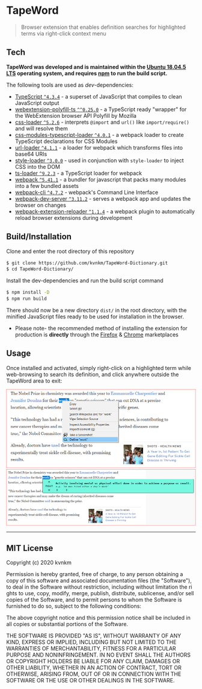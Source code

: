 # TapeWord

> Browser extension that enables definition searches for highlighted terms via right-click context menu

## Tech

**TapeWord was developed and is maintained within the [Ubuntu 18.04.5 LTS](https://releases.ubuntu.com/18.04/) operating system, and requires [npm](https://github.com/npm/cli) to run the build script.**

The following tools are used as _dev_-dependencies:

- [TypeScript `^4.3.4`](https://github.com/microsoft/TypeScript) - a superset of JavaScript that compiles to clean JavaScript output
- [webextension-polyfill-ts `^^0.25.0`](https://github.com/Lusito/webextension-polyfill-ts) - a TypeScript ready "wrapper" for the WebExtension browser API Polyfill by Mozilla
- [css-loader `^5.2.6`](https://github.com/webpack-contrib/css-loader) - interprets `@import` and `url()` like `import/require()` and will resolve them
- [css-modules-typescript-loader `^4.0.1`](https://github.com/seek-oss/css-modules-typescript-loader) - a webpack loader to create TypeScript declarations for CSS Modules
- [url-loader `^4.1.1`](https://github.com/webpack-contrib/url-loader) - a loader for webpack which transforms files into base64 URIs
- [style-loader `^3.0.0`](https://github.com/webpack-contrib/style-loader) - used in conjunction with `style-loader` to inject CSS into the DOM
- [ts-loader `^9.2.3`](https://github.com/TypeStrong/ts-loader) - a TypeScript loader for webpack
- [webpack `^5.41.1`](https://github.com/webpack/webpack) - a bundler for javascript that packs many modules into a few bundled assets
- [webpack-cli `^4.7.2`](https://github.com/webpack/webpack-cli) - webpack's Command Line Interface
- [webpack-dev-server `^3.11.2`](https://github.com/webpack/webpack-dev-server) - serves a webpack app and updates the browser on changes
- [webpack-extension-reloader `^1.1.4`](https://github.com/rubenspgcavalcante/webpack-extension-reloader) - a webpack plugin to automatically reload browser extensions during development

## Build/Installation

Clone and enter the root directory of this repository

```sh
$ git clone https://github.com/kvnkm/TapeWord-Dictionary.git
$ cd TapeWord-Dictionary/
```

Install the dev-dependencies and run the build script command

```sh
$ npm install -D
$ npm run build
```

There should now be a new directory `dist/` in the root directory, with the minified JavaScript files ready to be used for installation in the browser.

- Please note- the recommended method of installing the extension for production is **directly** through the [Firefox](https://addons.mozilla.org/en-US/firefox/addon/tapeword-dictionary/) & [Chrome](https://chrome.google.com/webstore/detail/tapeword-dictionary/hoodoonhemlcklmfgnfmajhnafdppmeg) marketplaces

## Usage

Once installed and activated, simply right-click on a highlighted term while web-browsing to search its definition, and click anywhere outside the TapeWord area to exit:

![context-menu](demo_assets/TapeWord-demo_menu.png)
![definition](demo_assets/TapeWord-demo_definition.png)

---

## MIT License

Copyright (c) 2020 kvnkm

Permission is hereby granted, free of charge, to any person obtaining a copy
of this software and associated documentation files (the "Software"), to deal
in the Software without restriction, including without limitation the ri ghts
to use, copy, modify, merge, publish, distribute, sublicense, and/or sell
copies of the Software, and to permit persons to whom the Software is
furnished to do so, subject to the following conditions:

The above copyright notice and this permission notice shall be included in all
copies or substantial portions of the Software.

THE SOFTWARE IS PROVIDED "AS IS", WITHOUT WARRANTY OF ANY KIND, EXPRESS OR
IMPLIED, INCLUDING BUT NOT LIMITED TO THE WARRANTIES OF MERCHANTABILITY,
FITNESS FOR A PARTICULAR PURPOSE AND NONINFRINGEMENT. IN NO EVENT SHALL THE
AUTHORS OR COPYRIGHT HOLDERS BE LIABLE FOR ANY CLAIM, DAMAGES OR OTHER
LIABILITY, WHETHER IN AN ACTION OF CONTRACT, TORT OR OTHERWISE, ARISING FROM,
OUT OF OR IN CONNECTION WITH THE SOFTWARE OR THE USE OR OTHER DEALINGS IN THE
SOFTWARE.
